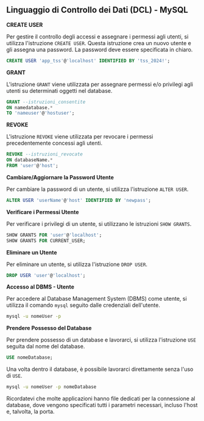 ## Linguaggio di Controllo dei Dati (DCL) - MySQL

**CREATE USER**

Per gestire il controllo degli accessi e assegnare i permessi agli utenti, si utilizza l'istruzione `CREATE USER`. Questa istruzione crea un nuovo utente e gli assegna una password. La password deve essere specificata in chiaro.

```sql
CREATE USER 'app_tss'@'localhost' IDENTIFIED BY 'tss_2024!';
```

**GRANT**

L'istruzione `GRANT` viene utilizzata per assegnare permessi e/o privilegi agli utenti su determinati oggetti nel database.

```sql
GRANT --istruzioni_consentite
ON namedatabase.*
TO 'nameuser'@'hostuser';
```

**REVOKE**

L'istruzione `REVOKE` viene utilizzata per revocare i permessi precedentemente concessi agli utenti.

```sql
REVOKE --istruzioni_revocate
ON databaseName.*
FROM 'user'@'host';
```

**Cambiare/Aggiornare la Password Utente**

Per cambiare la password di un utente, si utilizza l'istruzione `ALTER USER`.

```sql
ALTER USER 'userName'@'host' IDENTIFIED BY 'newpass';
```

**Verificare i Permessi Utente**

Per verificare i privilegi di un utente, si utilizzano le istruzioni `SHOW GRANTS`.

```sql
SHOW GRANTS FOR 'user'@'localhost';
SHOW GRANTS FOR CURRENT_USER;
```

**Eliminare un Utente**

Per eliminare un utente, si utilizza l'istruzione `DROP USER`.

```sql
DROP USER 'user'@'localhost';
```

**Accesso al DBMS - Utente**

Per accedere al Database Management System (DBMS) come utente, si utilizza il comando `mysql` seguito dalle credenziali dell'utente.

```bash
mysql -u nomeUser -p
```

**Prendere Possesso del Database**

Per prendere possesso di un database e lavorarci, si utilizza l'istruzione `USE` seguita dal nome del database.

```sql
USE nomeDatabase;
```

Una volta dentro il database, è possibile lavorarci direttamente senza l'uso di `USE`.

```bash
mysql -u nomeUser -p nomeDatabase
```

Ricordatevi che molte applicazioni hanno file dedicati per la connessione al database, dove vengono specificati tutti i parametri necessari, incluso l'host e, talvolta, la porta.

